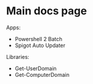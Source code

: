 # Main docs page

Apps:
- Powershell 2 Batch
- Spigot Auto Updater

Libraries:
- Get-UserDomain
- Get-ComputerDomain
